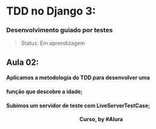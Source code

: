 # TDD no Django 3: 
### Desenvolvimento guiado por testes

> Status: Em aprendizagem

## Aula 02: 

#### Aplicamos a metodologia do TDD para desenvolver uma 
#### função que descobre a idade;

#### Subimos um servidor de teste com LiveServerTestCase;


<div align=center>
  <h4>Curso, by #Alura</h4>